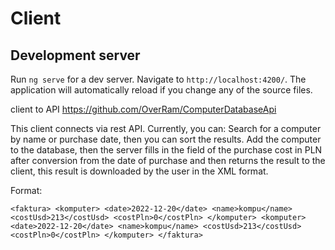 # Client

## Development server

Run `ng serve` for a dev server. Navigate to `http://localhost:4200/`. The application will automatically reload if you change any of the source files.

client to API 
https://github.com/OverRam/ComputerDatabaseApi

This client connects via rest API.
Currently, you can: Search for a computer by name or purchase date, then you can sort the results.
Add the computer to the database, then the server fills in the field of the purchase cost in PLN after conversion from the date of purchase and then returns the result to the client, this result is downloaded by the user in the XML format.

Format:

`<faktura>
    <komputer>
        <date>2022-12-20</date>
        <name>kompu</name>
        <costUsd>213</costUsd>
        <costPln>0</costPln>
    </komputer>
    <komputer>
        <date>2022-12-20</date>
        <name>kompu</name>
        <costUsd>213</costUsd>
        <costPln>0</costPln>
    </komputer>
</faktura>`
